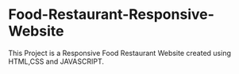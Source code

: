 # Food-Restaurant-Responsive-Website
This Project is a Responsive Food Restaurant Website created using HTML,CSS and JAVASCRIPT.
